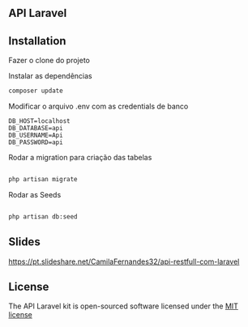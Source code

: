 ## API Laravel


## Installation

Fazer o clone do projeto

Instalar as dependências
```bash
composer update
```
Modificar o arquivo .env com as credentials de banco

```
DB_HOST=localhost
DB_DATABASE=api
DB_USERNAME=Api
DB_PASSWORD=api

```

Rodar a migration para criação das tabelas

```bash

php artisan migrate

```

Rodar as Seeds


```bash

php artisan db:seed

```
## Slides 

https://pt.slideshare.net/CamilaFernandes32/api-restfull-com-laravel

## License

The API Laravel kit is open-sourced software licensed under the [MIT license](http://opensource.org/licenses/MIT)
